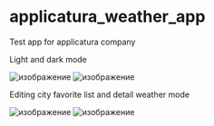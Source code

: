 # applicatura_weather_app

Test app for applicatura company


Light and dark mode

![изображение](https://user-images.githubusercontent.com/3084720/133426411-7736b718-18e7-46cb-98b6-215bad7eaf4f.png) ![изображение](https://user-images.githubusercontent.com/3084720/133426482-17705859-3add-4a1a-be4f-28b499c7ef2c.png)


Editing city favorite list and detail weather mode

![изображение](https://user-images.githubusercontent.com/3084720/133426760-5bcb0828-26de-46fe-bbbd-5430e8c3b1ad.png) ![изображение](https://user-images.githubusercontent.com/3084720/133247374-8c91626e-b51d-4249-b642-563e536bb739.png)

